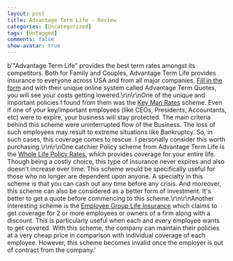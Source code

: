 ```yaml
---
layout: post
title: Advantage Term Life - Review
categories: [Uncategorized]
tags: [Untagged]
comments: false
show-avatar: true
---
```


b'"Advantage Term Life" provides the best term rates amongst its competitors. Both for Family and Couples, Advantage Term Life provides insurance to everyone across USA and from all major companies. [Fill in the form](http://www.advantagetermlife.com/) and with their unique online system called Advantage Term Quotes, you will see your costs getting lowered.\r\n\r\nOne of the unique and important policies I found from them was the [Key Man Rates](http://www.advantagetermlife.com/key.php) scheme. Even if one of your key/important employees (like CEOs, Presidents, Accountants, etc) were to expire, your business will stay protected. The main criteria behind this scheme were uninterrupted flow of the Business. The loss of such employees may result to extreme situations like Bankruptcy. So, in such cases, this coverage comes to rescue. I personally consider this worth purchasing.\r\n\r\nOne catchier Policy scheme from Advantage Term Life is the [Whole Life Policy Rates](http://www.advantagetermlife.com/whole.php), which provides coverage for your entire life. Though being a costly choice, this type of insurance never expires and also doesn\'t increase over time. This scheme would be specifically useful for those who no longer are dependent upon anyone. A specialty in this scheme is that you can cash out any time before any crisis. And moreover, this scheme can also be considered as a better form of investment. It\'s better to get a quote before commencing to this scheme.\r\n\r\nAnother interesting scheme is the [Employee Group Life Insurance](http://www.advantagetermlife.com/group_quotes.php) which claims to get coverage for 2 or more employees or owners of a firm along with a discount. This is particularly useful when each and every employee wants to get covered. With this scheme, the company can maintain their policies at a very cheap price in comparison with individual coverage of each employee. However, this scheme becomes invalid once the employer is out of contract from the company.'